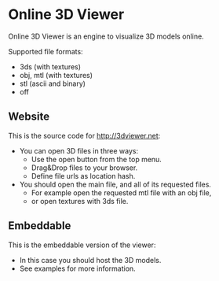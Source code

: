 Online 3D Viewer
================

Online 3D Viewer is an engine to visualize 3D models online.

Supported file formats:
  - 3ds (with textures)
  - obj, mtl (with textures)
  - stl (ascii and binary)
  - off

Website
-------

This is the source code for http://3dviewer.net:
- You can open 3D files in three ways:
  - Use the open button from the top menu.
  - Drag&Drop files to your browser.
  - Define file urls as location hash.
- You should open the main file, and all of its requested files.
  - For example open the requested mtl file with an obj file,
  - or open textures with 3ds file.

Embeddable
----------

This is the embeddable version of the viewer:
- In this case you should host the 3D models.
- See examples for more information.

